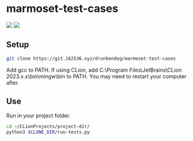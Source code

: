 # marmoset-test-cases

![](https://badgeapi.docker.162536.xyz/get_badge/?repo=marmoset-test-cases) ![](https://badgeapi.docker.162536.xyz/get_badge/?repo=marmoset-test-cases&branch=main&action=throughput)

## Setup

```bash
git clone https://git.162536.xyz/drunkendog/marmoset-test-cases
```

Add gcc to PATH. If using CLion, add C:\Program Files\JetBrains\CLion 2023.x.x\bin\mingw\bin to PATH. You may need to restart your computer after.

## Use

Run in your project folder.

```bash
cd ~/CLionProjects/project-dir/
python3 $CLONE_DIR/run-tests.py
```
